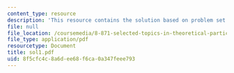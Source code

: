 ```yaml
---
content_type: resource
description: 'This resource contains the solution based on problem set #1.'
file: null
file_location: /coursemedia/8-871-selected-topics-in-theoretical-particle-physics-branes-and-gauge-theory-dynamics-fall-2004/8f5cfc4c8a6dee68f6ca0a347feee793_sol1.pdf
file_type: application/pdf
resourcetype: Document
title: sol1.pdf
uid: 8f5cfc4c-8a6d-ee68-f6ca-0a347feee793
---
```


